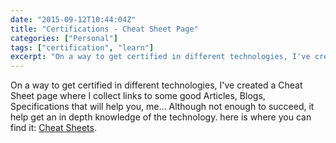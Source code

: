 ```yaml
---
date: "2015-09-12T10:44:04Z"
title: "Certifications - Cheat Sheet Page"
categories: ["Personal"]
tags: ["certification", "learn"]
excerpt: "On a way to get certified in different technologies, I've created a Cheat Sheet page where I collec..."
---
```


On a way to get certified in different technologies, I've created a Cheat Sheet page where I collect links to some good Articles, Blogs, Specifications that will help you, me...
Although not enough to succeed, it help get an in depth knowledge of the technology. here is where you can find it:
[Cheat Sheets](http://cedric-dumont.com/certifications-cheat-sheets/).